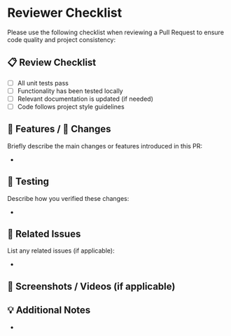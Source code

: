 # Reviewer Checklist

Please use the following checklist when reviewing a Pull Request to ensure code quality and project consistency:

## 📋 Review Checklist

- [ ] All unit tests pass
- [ ] Functionality has been tested locally
- [ ] Relevant documentation is updated (if needed)
- [ ] Code follows project style guidelines

## 🚀 Features / 📝 Changes

Briefly describe the main changes or features introduced in this PR:

-

## 🧪 Testing

Describe how you verified these changes:

-

## 🔗 Related Issues

List any related issues (if applicable):

-

## 📸 Screenshots / Videos (if applicable)

<Provide screenshots or short videos demonstrating the feature>

## 💡 Additional Notes

-
